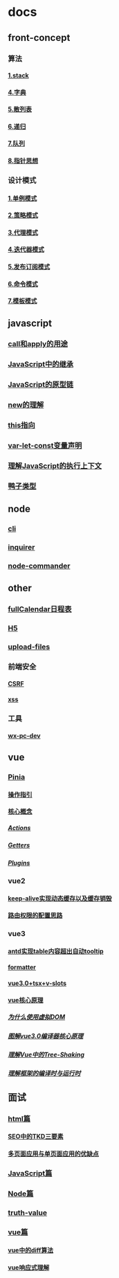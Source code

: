 # docs
## front-concept
### 算法
#### [1.stack](./docs/front-concept/算法/1.stack/README.md)
#### [4.字典](./docs/front-concept/算法/4.字典/README.md)
#### [5.散列表](./docs/front-concept/算法/5.散列表/README.md)
#### [6.递归](./docs/front-concept/算法/6.递归/README.md)
#### [7.队列](./docs/front-concept/算法/7.队列/README.md)
#### [8.指针思想](./docs/front-concept/算法/8.指针思想/README.md)
### 设计模式
#### [1.单例模式](./docs/front-concept/设计模式/1.单例模式/README.md)
#### [2.策略模式](./docs/front-concept/设计模式/2.策略模式/README.md)
#### [3.代理模式](./docs/front-concept/设计模式/3.代理模式/README.md)
#### [4.迭代器模式](./docs/front-concept/设计模式/4.迭代器模式/README.md)
#### [5.发布订阅模式](./docs/front-concept/设计模式/5.发布订阅模式/README.md)
#### [6.命令模式](./docs/front-concept/设计模式/6.命令模式/README.md)
#### [7.模板模式](./docs/front-concept/设计模式/7.模板模式/README.md)
## javascript
### [call和apply的用途](./docs/javascript/call和apply的用途.md)
### [JavaScript中的继承](./docs/javascript/JavaScript中的继承.md)
### [JavaScript的原型链](./docs/javascript/JavaScript的原型链.md)
### [new的理解](./docs/javascript/new的理解.md)
### [this指向](./docs/javascript/this指向.md)
### [var-let-const变量声明](./docs/javascript/var-let-const变量声明.md)
### [理解JavaScript的执行上下文](./docs/javascript/理解JavaScript的执行上下文.md)
### [鸭子类型](./docs/javascript/鸭子类型.md)
## node
### [cli](./docs/node/cli/README.md)
### [inquirer](./docs/node/inquirer/README.md)
### [node-commander](./docs/node/node-commander/README.md)
## other
### [fullCalendar日程表](./docs/other/fullCalendar日程表/README.md)
### [H5](./docs/other/H5.md)
### [upload-files](./docs/other/upload-files/README.md)
### 前端安全
#### [CSRF](./docs/other/前端安全/CSRF/README.md)
#### [xss](./docs/other/前端安全/xss/README.md)
### 工具
#### [wx-pc-dev](./docs/other/工具/wx-pc-dev.md)
## vue
### [Pinia](./docs/vue/Pinia/README.md)
#### [操作指引](./docs/vue/Pinia/操作指引/README.md)
#### [核心概念](./docs/vue/Pinia/核心概念/README.md)
##### [Actions](./docs/vue/Pinia/核心概念/Actions.md)
##### [Getters](./docs/vue/Pinia/核心概念/Getters.md)
##### [Plugins](./docs/vue/Pinia/核心概念/Plugins.md)
### vue2
#### [keep-alive实现动态缓存以及缓存销毁](./docs/vue/vue2/keep-alive实现动态缓存以及缓存销毁.md)
#### [路由权限的配置思路](./docs/vue/vue2/路由权限的配置思路.md)
### vue3
#### [antd实现table内容超出自动tooltip](./docs/vue/vue3/antd实现table内容超出自动tooltip.md)
#### [formatter](./docs/vue/vue3/formatter/README.md)
#### [vue3.0+tsx+v-slots](./docs/vue/vue3/vue3.0+tsx+v-slots.md)
#### [vue核心原理](./docs/vue/vue3/vue核心原理/README.md)
##### [为什么使用虚拟DOM](./docs/vue/vue3/vue核心原理/为什么使用虚拟DOM.md)
##### [图解vue3.0编译器核心原理](./docs/vue/vue3/vue核心原理/图解vue3.0编译器核心原理.md)
##### [理解Vue中的Tree-Shaking](./docs/vue/vue3/vue核心原理/理解Vue中的Tree-Shaking.md)
##### [理解框架的编译时与运行时](./docs/vue/vue3/vue核心原理/理解框架的编译时与运行时.md)
## 面试
### [html篇](./docs/面试/html篇/README.md)
#### [SEO中的TKD三要素](./docs/面试/html篇/SEO中的TKD三要素.md)
#### [多页面应用与单页面应用的优缺点](./docs/面试/html篇/多页面应用与单页面应用的优缺点.md)
### [JavaScript篇](./docs/面试/JavaScript篇/README.md)
### [Node篇](./docs/面试/Node篇/README.md)
### [truth-value](./docs/面试/truth-value/README.md)
### [vue篇](./docs/面试/vue篇/README.md)
#### [vue中的diff算法](./docs/面试/vue篇/vue中的diff算法.md)
#### [vue响应式理解](./docs/面试/vue篇/vue响应式理解.md)
